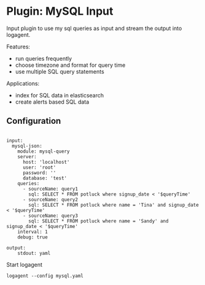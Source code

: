 # Plugin: MySQL Input

Input plugin to use my sql queries as input and stream the output into logagent.

Features:

- run queries frequently
- choose timezone and format for query time
- use multiple SQL query statements 

Applications:

- index for SQL data in elasticsearch
- create alerts based SQL data

## Configuration

```

input:
  mysql-json:
    module: mysql-query
    server: 
      host: 'localhost'
      user: 'root'
      password: ''
      database: 'test'
    queries: 
      - sourceName: query1
        sql: SELECT * FROM potluck where signup_date < '$queryTime'
      - sourceName: query2      
        sql: SELECT * FROM potluck where name = 'Tina' and signup_date < '$queryTime'
      - sourceName: query3
        sql: SELECT * FROM potluck where name = 'Sandy' and signup_date < '$queryTime'
    interval: 1
    debug: true

output:
    stdout: yaml

```

Start logagent

```
logagent --config mysql.yaml
```
